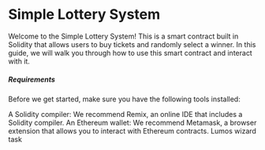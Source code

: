 # Simple Lottery System
Welcome to the Simple Lottery System! This is a smart contract built in Solidity that allows users to buy tickets and randomly select a winner. In this guide, we will walk you through how to use this smart contract and interact with it.

<h5>Requirements</h5>
Before we get started, make sure you have the following tools installed:

A Solidity compiler: We recommend Remix, an online IDE that includes a Solidity compiler.
An Ethereum wallet: We recommend Metamask, a browser extension that allows you to interact with Ethereum contracts.
Lumos wizard task
